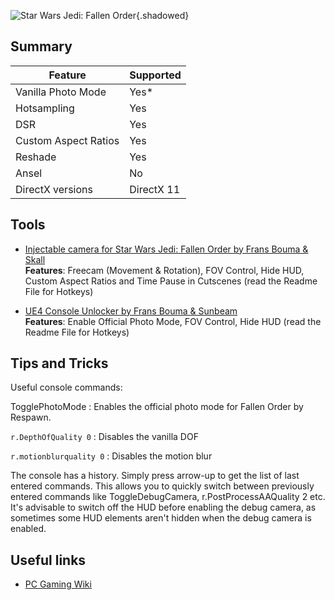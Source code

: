 ![Star Wars Jedi: Fallen Order](Images\swjfo_header.png "Shot by Ichisake"){.shadowed}

## Summary

Feature | Supported
--|--
Vanilla Photo Mode | Yes*
Hotsampling | Yes
DSR | Yes
Custom Aspect Ratios | Yes
Reshade | Yes 
Ansel | No
DirectX versions | DirectX 11
 
## Tools

* [Injectable camera for Star Wars Jedi: Fallen Order by Frans Bouma & Skall](https://github.com/FransBouma/InjectableGenericCameraSystem/tree/master/Cameras/SWFO)  
**Features**: Freecam (Movement & Rotation), FOV Control, Hide HUD, Custom Aspect Ratios and Time Pause in Cutscenes (read the Readme File for Hotkeys) 

* [UE4 Console Unlocker by Frans Bouma & Sunbeam](../GeneralGuides/universal_ue4_consoleunlocker.htm)  
**Features**: Enable Official Photo Mode, FOV Control, Hide HUD (read the Readme File for Hotkeys) 


## Tips and Tricks

Useful console commands: 

TogglePhotoMode
:	Enables the official photo mode for Fallen Order by Respawn.

`r.DepthOfQuality 0` 
:	Disables the vanilla DOF

`r.motionblurquality 0`
:	Disables the motion blur


The console has a history. Simply press arrow-up to get the list of last entered commands. This allows you to quickly switch between 
previously entered commands like ToggleDebugCamera, r.PostProcessAAQuality 2 etc. It's advisable to switch off the HUD before enabling the 
debug camera, as sometimes some HUD elements aren't hidden when the debug camera is enabled.

## Useful links

* [PC Gaming Wiki](https://www.pcgamingwiki.com/wiki/Star_Wars_Jedi:_Fallen_Order)